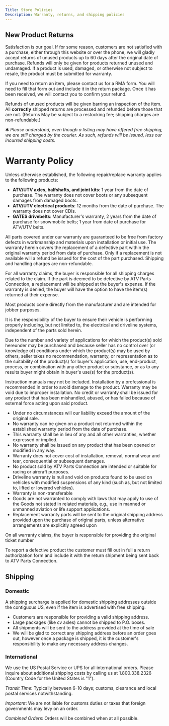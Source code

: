 ```yaml
---
Title: Store Policies
Description: Warranty, returns, and shipping policies
---
```


## New Product Returns
<a name="returns"></a>

Satisfaction is our goal. If for some reason, customers are not satisfied with a purchase, either through this website or over the phone, we will gladly accept returns of unused products up to 60 days after the original date of purchase. Refunds will only be given for products returned unused and undamaged. If a product is used, damaged, or otherwise not subject to resale, the product must be submitted for warranty.

If you need to return an item, please contact us for a RMA form. You will need to fill that form out and include it in the return package. Once it has been received, we will contact you to confirm your refund.

Refunds of unused products will be given barring an inspection of the item. All **correctly** shipped returns are processed and refunded before those that are not. (Returns May be subject to a restocking fee; shipping charges are non-refundable.)

&#10033; *Please understand, even though a listing may have offered free shipping, we are still charged by the courier. As such, refunds will be issued, less our incurred shipping costs.*


<a name="warranty"></a>Warranty Policy
=======================================

Unless otherwise established, the following repair/replace warranty applies to the following products:

* **ATV/UTV axles, halfshafts, and joint kits**: 1 year from the date of purchase. The warranty does not cover boots or any subsequent damages from damaged boots.
* **ATV/UTV electrical products**: 12 months from the date of purchase. The warranty does not cover CDIs.
* **GATES drivebelts**: Manufacturer's warranty, 2 years from the date of purchase for snowmobile belts; 1 year from date of purchase for ATV/UTV belts.

All parts covered under our warranty are guaranteed to be free from factory defects in workmanship and materials upon installation or initial use. The warranty herein covers the replacement of a defective part within the original warranty period from date of purchase. Only if a replacement is not available will a refund be issued for the cost of the part purchased. Shipping and handling charges are non-refundable.

For all warranty claims, the buyer is responsible for all shipping charges related to the claim. If the part is deemed to be defective by ATV Parts Connection, a replacement will be shipped at the buyer's expense. If the warranty is denied, the buyer will have the option to have the item(s) returned at their expense.

Most products come directly from the manufacturer and are intended for jobber purposes.

It is the responsibility of the buyer to ensure their vehicle is performing properly including, but not limited to, the electrical and driveline systems, independent of the parts sold herein.

Due to the number and variety of applications for which the product(s) sold hereunder may be purchased and because seller has no control over (or knowledge of) conditions under which the product(s) may be used by others, seller takes no recommendation, warranty, or representation as to the suitability of the product(s) for buyer's application, use, end-product, process, or combination with any other product or substance, or as to any results buyer might obtain in buyer's use(s) for the product(s).

Instruction manuals may not be included. Installation by a professional is recommended in order to avoid damage to the product. Warranty may be void due to improper installation. No credit or warranty shall be issued for any product that has been mishandled, abused, or has failed because of external force acting upon said product.

* Under no circumstances will our liability exceed the amount of the original sale.
* No warranty can be given on a product not returned within the established warranty period from the date of purchase.
* This warranty shall be in lieu of any and all other warranties, whether expressed or implied.
* No warranty shall be issued on any product that has been opened or modified in any way.
* Warranty does not cover cost of installation, removal, normal wear and tear, consequential or subsequent damages.
* No product sold by ATV Parts Connection are intended or suitable for racing or aircraft purposes.
* Driveline warranty is null and void on products found to be used on vehicles with modified suspensions of any kind (such as, but not limited to, lifted or lowered vehicles).
* Warranty is non-transferable
* Goods are not warranted to comply with laws that may apply to use of the Goods not stated in related materials, 
  e.g., use in manned or unmanned aviation or life support applications.
* Replacement warranty parts will be sent to the original shipping address provided upon the purchase of original 
  parts, unless alternative arrangements are explicitly agreed upon

On all warranty claims, the buyer is responsible for providing the original ticket number</p>

To report a defective product the customer must fill out in full a return authorization form and include it with the return shipment being sent back to ATV Parts Connection.

## Shipping
<a name="shipping"></a>

### Domestic
A shipping surcharge is applied for domestic shipping addresses outside the contiguous US, even if the item is advertised with free shipping.

* Customers are responsible for providing a valid shipping address.
* Large packages (like cv axles) cannot be shipped to P.O. boxes.
* All shipments will be sent to the address provided at the time of sale
* We will be glad to correct any shipping address before an order goes out, however once a package is shipped, it is the customer's responsibility to make any necessary address changes.

### International
We use the US Postal Service or UPS for all international orders. Please inquire about additional shipping costs by calling us at 1.800.338.2326 (Country Code for the United States is "1").

*Transit Time*: Typically between 6-10 days; customs, clearance and local postal services notwithstanding.

*Important*: We are not liable for customs duties or taxes that foreign governments may levy on an order.

*Combined Orders*: Orders will be combined when at all possible.
